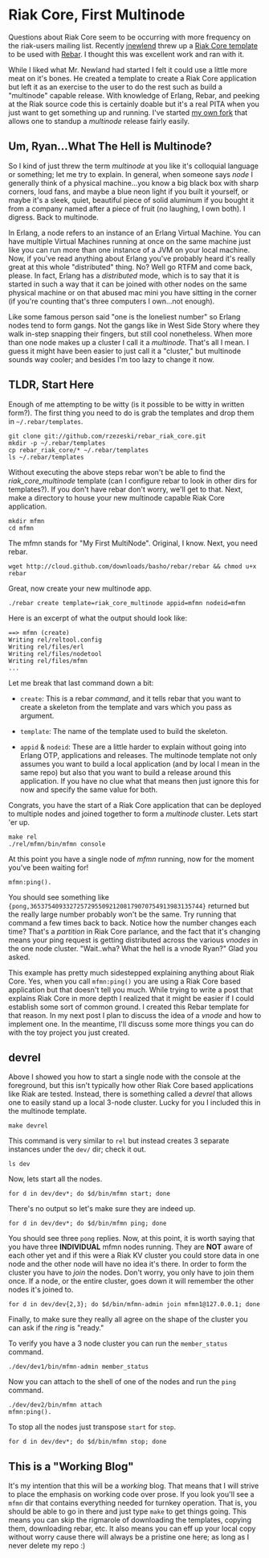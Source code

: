 Riak Core, First Multinode
==========

Questions about Riak Core seem to be occurring with more frequency on the riak-users mailing list.  Recently [jnewlend](https://github.com/jnewland) threw up a [Riak Core template](https://github.com/websterclay/rebar_riak_core) to be used with [Rebar](https://github.com/basho/rebar).  I thought this was excellent work and ran with it.

While I liked what Mr. Newland had started I felt it could use a little more meat on it's bones.  He created a template to create a Riak Core application but left it as an exercise to the user to do the rest such as build a "multinode" capable release.  With knowledge of Erlang, Rebar, and peeking at the Riak source code this is certainly doable but it's a real PITA when you just want to get something up and running.  I've started [my own fork](https://github.com/rzezeski/rebar_riak_core/tree/multinode) that allows one to standup a _multinode_ release fairly easily.

Um, Ryan...What The Hell is Multinode?
----------

So I kind of just threw the term _multinode_ at you like it's colloquial language or something; let me try to explain.  In general, when someone says _node_ I generally think of a physical machine...you know a big black box with sharp corners, loud fans, and maybe a blue neon light if you built it yourself, or maybe it's a sleek, quiet, beautiful piece of solid aluminum if you bought it from a company named after a piece of fruit (no laughing, I own both).  I digress.  Back to multinode.

In Erlang, a node refers to an instance of an Erlang Virtual Machine.  You can have multiple Virtual Machines running at once on the same machine just like you can run more than one instance of a JVM on your local machine.  Now, if you've read anything about Erlang you've probably heard it's really great at this whole "distributed" thing.  No?  Well go RTFM and come back, please.  In fact, Erlang has a _distributed_ mode, which is to say that it is started in such a way that it can be joined with other nodes on the same physical machine or on that abused mac mini you have sitting in the corner (if you're counting that's three computers I own...not enough).

Like some famous person said "one is the loneliest number" so Erlang nodes tend to form gangs.  Not the gangs like in West Side Story where they walk in-step snapping their fingers, but still cool nonetheless.  When more than one node makes up a cluster I call it a _multinode_.  That's all I mean.  I guess it might have been easier to just call it a "cluster," but multinode sounds way cooler; and besides I'm too lazy to change it now.

TLDR, Start Here
----------

Enough of me attempting to be witty (is it possible to be witty in written form?).  The first thing you need to do is grab the templates and drop them in `~/.rebar/templates`.

    git clone git://github.com/rzezeski/rebar_riak_core.git
    mkdir -p ~/.rebar/templates
    cp rebar_riak_core/* ~/.rebar/templates
    ls ~/.rebar/templates

Without executing the above steps rebar won't be able to find the _riak\_core\_multinode_ template (can I configure rebar to look in other dirs for templates?).  If you don't have rebar don't worry, we'll get to that.  Next, make a directory to house your new multinode capable Riak Core application.

    mkdir mfmn
    cd mfmn

The mfmn stands for "My First MultiNode".  Original, I know.  Next, you need rebar.

    wget http://cloud.github.com/downloads/basho/rebar/rebar && chmod u+x rebar

Great, now create your new multinode app.

    ./rebar create template=riak_core_multinode appid=mfmn nodeid=mfmn

Here is an excerpt of what the output should look like:

    ==> mfmn (create)
    Writing rel/reltool.config
    Writing rel/files/erl
    Writing rel/files/nodetool
    Writing rel/files/mfmn
    ...

Let me break that last command down a bit:

* `create`: This is a rebar _command_, and it tells rebar that you want to create a skeleton from the template and vars which you pass as argument.

* `template`: The name of the template used to build the skeleton.

* `appid` & `nodeid`: These are a little harder to explain without going into Erlang OTP, applications and releases.  The multinode template not only assumes you want to build a local application (and by local I mean in the same repo) but also that you want to build a release around this application.  If you have no clue what that means then just ignore this for now and specify the same value for both.

Congrats, you have the start of a Riak Core application that can be deployed to multiple nodes and joined together to form a _multinode_ cluster.  Lets start 'er up.

    make rel
    ./rel/mfmn/bin/mfmn console

At this point you have a single node of _mfmn_ running, now for the moment you've been waiting for!

    mfmn:ping().

You should see something like `{pong,365375409332725729550921208179070754913983135744}` returned but the really large number probably won't be the same.  Try running that command a few times back to back.  Notice how the number changes each time?  That's a _partition_ in Riak Core parlance, and the fact that it's changing means your ping request is getting distributed across the various _vnodes_ in the one node cluster.  "Wait..wha?  What the hell is a vnode Ryan?"  Glad you asked.

This example has pretty much sidestepped explaining anything about Riak Core.  Yes, when you call `mfmn:ping()` you are using a Riak Core based application but that doesn't tell you much.  While trying to write a post that explains Riak Core in more depth I realized that it might be easier if I could establish some sort of common ground.  I created this Rebar template for that reason.  In my next post I plan to discuss the idea of a _vnode_ and how to implement one.  In the meantime, I'll discuss some more things you can do with the toy project you just created.

devrel
----------

Above I showed you how to start a single node with the console at the foreground, but this isn't typically how other Riak Core based applications like Riak are tested.  Instead, there is something called a _devrel_ that allows one to easily stand up a local 3-node cluster.  Lucky for you I included this in the multinode template.

    make devrel

This command is very similar to `rel` but instead creates 3 separate instances under the `dev/` dir; check it out.

    ls dev

Now, lets start all the nodes.

    for d in dev/dev*; do $d/bin/mfmn start; done

There's no output so let's make sure they are indeed up.

    for d in dev/dev*; do $d/bin/mfmn ping; done

You should see three `pong` replies.  Now, at this point, it is worth saying that you have three **INDIVIDUAL** mfmn nodes running.  They are **NOT** aware of each other yet and if this were a Riak KV cluster you could store data in one node and the other node will have no idea it's there.  In order to form the cluster you have to _join_ the nodes.  Don't worry, you only have to join them once.  If a node, or the entire cluster, goes down it will remember the other nodes it's joined to.

    for d in dev/dev{2,3}; do $d/bin/mfmn-admin join mfmn1@127.0.0.1; done

Finally, to make sure they really all agree on the shape of the cluster you can ask if the _ring_ is "ready."

To verify you have a 3 node cluster you can run the `member_status` command.

    ./dev/dev1/bin/mfmn-admin member_status

Now you can attach to the shell of one of the nodes and run the `ping` command.

    ./dev/dev2/bin/mfmn attach
    mfmn:ping().

To stop all the nodes just transpose `start` for `stop`.

    for d in dev/dev*; do $d/bin/mfmn stop; done

This is a "Working Blog"
----------

It's my intention that this will be a _working_ blog.  That means that I will strive to place the emphasis on working code over prose.  If you look you'll see a `mfmn` dir that contains everything needed for turnkey operation.  That is, you should be able to go in there and just type `make` to get things going.  This means you can skip the rigmarole of downloading the templates, copying them, downloading rebar, etc.  It also means you can eff up your local copy without worry cause there will always be a pristine one here; as long as I never delete my repo :)
